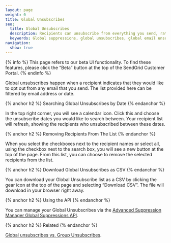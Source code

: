 ```yaml
---
layout: page
weight: 0
title: Global Unsubscribes
seo:
  title: Global Unsubscribes
  description: Recipients can unsubscribe from everything you send, rather than just a single group.
  keywords: Global suppressions, global unsubscribes, global email unsubscribe, global email suppression
navigation:
  show: true
---
```


{% info %}
This page refers to our beta UI functionality. To find these features, please click the “Beta” button at the top of the SendGrid Customer Portal.
{% endinfo %}

Global unsubscribes happen when a recipient indicates that they would like to opt out from any email that you send.  The list provided here can be filtered by email address or date. 

{% anchor h2 %}
Searching Global Unsubscribes by Date
{% endanchor %}

In the top right corner, you will see a calendar icon. Click this and choose the unsubscribe dates you would like to search between. Your recipient list will refresh, showing the recipients who unsubscribed between these dates.

{% anchor h2 %}
Removing Recipients From The List
{% endanchor %}

When you select the checkboxes next to the recipient names or select all, using the checkbox next to the search box, you will see a new button at the top of the page. From this list, you can choose to remove the selected recipients from the list.

{% anchor h2 %}
Download Global Unsubscribes as CSV
{% endanchor %}

You can download your Global Unsubscribe list as a CSV by clicking the gear icon at the top of the page and selecting “Download CSV”. The file will download in your browser right away.

{% anchor h2 %}
Using the API
{% endanchor %}

You can manage your Global Unsubscribes via the [Advanced Suppression Manager Global Suppressions API]({{root_url}}/API_Reference/Web_API_v3/Advanced_Suppression_Manager/global_suppressions.html).

{% anchor h2 %}
Related
{% endanchor %}

[Global unsubscribes vs. Group Unsubscribes]({{root_url}}/User_Guide/Email_Deliverability/Subscription_Tracking/suppressions_vs_unsubscribes.html).